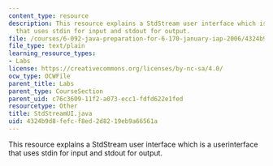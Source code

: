 ```yaml
---
content_type: resource
description: This resource explains a StdStream user interface which is a userinterface
  that uses stdin for input and stdout for output.
file: /courses/6-092-java-preparation-for-6-170-january-iap-2006/4324b9d8fefcf8ed2d8219eb9a66561a_StdStreamUI.java
file_type: text/plain
learning_resource_types:
- Labs
license: https://creativecommons.org/licenses/by-nc-sa/4.0/
ocw_type: OCWFile
parent_title: Labs
parent_type: CourseSection
parent_uid: c76c3609-11f2-a073-ecc1-fdfd622e1fed
resourcetype: Other
title: StdStreamUI.java
uid: 4324b9d8-fefc-f8ed-2d82-19eb9a66561a
---
```

This resource explains a StdStream user interface which is a userinterface that uses stdin for input and stdout for output.